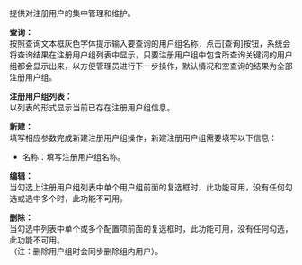 提供对注册用户的集中管理和维护。

**查询：**  
按照查询文本框灰色字体提示输入要查询的用户组名称，点击[查询]按钮，系统会将查询结果在注册用户组列表中显示，只要注册用户组中包含所查询关键词的用户组都会显示出来，以方便管理员进行下一步操作，默认情况和空查询的结果为全部注册用户组。

**注册用户组列表：**  
以列表的形式显示当前已存在注册用户组信息。

**新建：**  
填写相应参数完成新建注册用户组操作，新建注册用户组需要填写以下信息：  
- 名称：填写注册用户组名称。

**编辑：**  
当勾选上注册用户组列表中单个用户组前面的复选框时，此功能可用，没有任何勾选或选中多个时，此功能不可用。

**删除：**  
当勾选中列表中单个或多个配置项前面的复选框时，此功能可用，没有任何勾选，此功能不可用。  
（注：删除用户组时会同步删除组内用户）。
